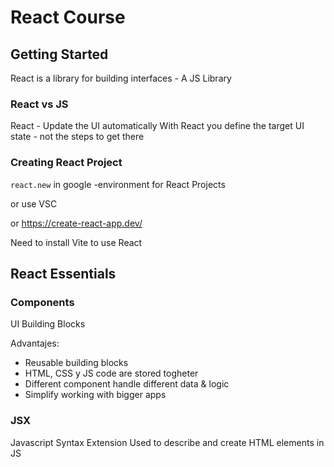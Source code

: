 # React Course

## Getting Started

React is a library for building interfaces - A JS Library

### React vs JS

React - Update the UI automatically
With React you define the target UI state - not the steps to get there

### Creating React Project

`react.new` in google -environment for React Projects

or use VSC 

or https://create-react-app.dev/

Need to install Vite to use React

## React Essentials

### Components

UI Building Blocks

Advantajes:

 - Reusable building blocks
 - HTML, CSS y JS code are stored togheter
 - Different component handle different data & logic
 - Simplify working with bigger apps

### JSX

Javascript Syntax Extension
Used to describe and create HTML elements in JS

<!--stackedit_data:
eyJoaXN0b3J5IjpbMTkzMzUxMjc5OSwtOTE4NjE2MDAyLDk0Nj
UyMzg0NSwtMTkzNDIxMjY5NiwxNDYyMzIwODQ0LC01ODIxNzg1
NzcsLTE3MjEwNTU1MjAsLTYyODM3OTAyNiwtOTk0NjgwMjQ2XX
0=
-->